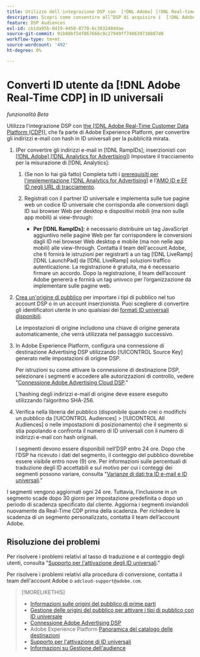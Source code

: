 ```yaml
---
title: Utilizzo dell'integrazione DSP con  [!DNL Adobe] [!DNL Real-time CDP]
description: Scopri come consentire all’DSP di acquisire i  [!DNL Adobe] [!DNL Real-time CDP] segmenti di prime parti.
feature: DSP Audiences
exl-id: cb1da95b-0d19-4450-8770-6c383248ddae
source-git-commit: 91b08bf54f067666c9c27949ff740639738887d0
workflow-type: tm+mt
source-wordcount: '492'
ht-degree: 0%

---
```


# Converti ID utente da [!DNL Adobe Real-Time CDP] in ID universali

*funzionalità Beta*

Utilizza l&#39;integrazione DSP con [the [!DNL Adobe Real-Time Customer Data Platform (CDP)]](https://experienceleague.adobe.com/docs/experience-platform/rtcdp/overview.html?lang=it), che fa parte di Adobe Experience Platform, per convertire gli indirizzi e-mail con hash in ID universali per la pubblicità mirata.

1. (Per convertire gli indirizzi e-mail in [!DNL RampIDs]<!-- or [!DNL ID5] IDs -->; inserzionisti con [[!DNL Adobe] [!DNL Analytics for Advertising]](/help/integrations/analytics/overview.md)) Impostare il tracciamento per la misurazione di [!DNL Analytics]:

   1. (Se non lo hai già fatto) Completa tutti i [prerequisiti per l&#39;implementazione [!DNL Analytics for Advertising]](/help/integrations/analytics/prerequisites.md) e l&#39;[AMO ID e EF ID negli URL di tracciamento](/help/integrations/analytics/ids.md).

   1. Registrati con il partner ID universale e implementa sulle tue pagine web un codice ID universale che corrisponda alle conversioni dagli ID sui browser Web per desktop e dispositivi mobili (ma non sulle app mobili) ai view-through:

      * **Per [!DNL RampIDs]:** è necessario distribuire un tag JavaScript aggiuntivo nelle pagine Web per far corrispondere le conversioni dagli ID nei browser Web desktop e mobile (ma non nelle app mobili) alle view-through. Contatta il team dell&#39;account Adobe, che ti fornirà le istruzioni per registrarti a un tag [!DNL LiveRamp] [!DNL LaunchPad] da [!DNL LiveRamp] soluzioni traffico autenticazione. La registrazione è gratuita, ma è necessario firmare un accordo. Dopo la registrazione, il team dell’account Adobe genererà e fornirà un tag univoco per l’organizzazione da implementare sulle pagine web.

1. [Crea un&#39;origine di pubblico](source-manage.md) per importare i tipi di pubblico nel tuo account DSP o in un account inserzionista. Puoi scegliere di convertire gli identificatori utente in uno qualsiasi dei [formati ID universali disponibili](source-about.md).

   Le impostazioni di origine includono una chiave di origine generata automaticamente, che verrà utilizzata nel passaggio successivo.

1. In Adobe Experience Platform, configura una connessione di destinazione Advertising DSP utilizzando [!UICONTROL Source Key] generato nelle impostazioni di origine DSP.

   Per istruzioni su come attivare la connessione di destinazione DSP, selezionare i segmenti e accedere alle autorizzazioni di controllo, vedere &quot;[Connessione Adobe Advertising Cloud DSP](https://experienceleague.adobe.com/docs/experience-platform/destinations/catalog/advertising/adobe-advertising-cloud-connection.html).&quot;

   L’hashing degli indirizzi e-mail di origine deve essere eseguito utilizzando l’algoritmo SHA-256.

1. Verifica nella libreria del pubblico (disponibile quando crei o modifichi un pubblico da [!UICONTROL Audiences] > [!UICONTROL All Audiences] o nelle impostazioni di posizionamento) che il segmento si stia popolando e confronta il numero di ID universali con il numero di indirizzi e-mail con hash originali.

   I segmenti devono essere disponibili nell’DSP entro 24 ore. Dopo che l’DSP ha ricevuto i dati del segmento, il conteggio del pubblico dovrebbe essere visibile entro nove (9) ore. Per informazioni sulle percentuali di traduzione degli ID accettabili e sul motivo per cui i conteggi dei segmenti possono variare, consulta &quot;[Varianze di dati tra ID e-mail e ID universali](#universal-ids-data-variances).&quot;

I segmenti vengono aggiornati ogni 24 ore. Tuttavia, l’inclusione in un segmento scade dopo 30 giorni per impostazione predefinita o dopo un periodo di scadenza specificato dal cliente. Aggiorna i segmenti inviandoli nuovamente da Real-Time CDP prima della scadenza. Per richiedere la scadenza di un segmento personalizzato, contatta il team dell’account Adobe.

## Risoluzione dei problemi

Per risolvere i problemi relativi al tasso di traduzione e al conteggio degli utenti, consulta &quot;[Supporto per l&#39;attivazione degli ID universali](/help/dsp/audiences/universal-ids.md).&quot;

Per risolvere i problemi relativi alla procedura di conversione, contatta il team dell&#39;account Adobe o `adcloud-support@adobe.com`.

>[!MORELIKETHIS]
>
>* [Informazioni sulle origini del pubblico di prime parti](/help/dsp/audiences/sources/source-about.md)
>* [Gestione delle origini del pubblico per attivare i tipi di pubblico con ID universale](source-manage.md)
>* [Connessione Adobe Advertising DSP](https://experienceleague.adobe.com/docs/experience-platform/destinations/catalog/advertising/adobe-advertising-cloud-connection.html)
>* Adobe Experience Platform [Panoramica del catalogo delle destinazioni](https://experienceleague.adobe.com/docs/experience-platform/destinations/catalog/overview.html)
>* [Supporto per l&#39;attivazione di ID universali](/help/dsp/audiences/universal-ids.md)
>* [Informazioni su Gestione dell&#39;audience](/help/dsp/audiences/audience-about.md)
